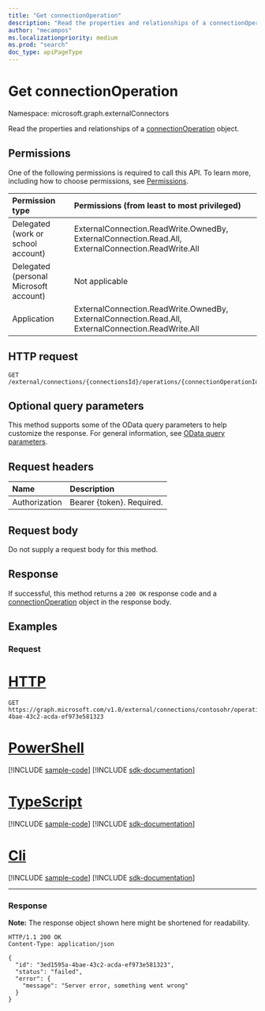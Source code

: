 ```yaml
---
title: "Get connectionOperation"
description: "Read the properties and relationships of a connectionOperation object."
author: "mecampos"
ms.localizationpriority: medium
ms.prod: "search"
doc_type: apiPageType
---
```


# Get connectionOperation

Namespace: microsoft.graph.externalConnectors

Read the properties and relationships of a [connectionOperation](../resources/externalconnectors-connectionoperation.md) object.

## Permissions
One of the following permissions is required to call this API. To learn more, including how to choose permissions, see [Permissions](/graph/permissions-reference).

|Permission type|Permissions (from least to most privileged)|
|:---|:---|
|Delegated (work or school account)|ExternalConnection.ReadWrite.OwnedBy, ExternalConnection.Read.All, ExternalConnection.ReadWrite.All|
|Delegated (personal Microsoft account)|Not applicable|
|Application| ExternalConnection.ReadWrite.OwnedBy, ExternalConnection.Read.All, ExternalConnection.ReadWrite.All|

## HTTP request

<!-- {
  "blockType": "ignored"
}
-->
``` http
GET /external/connections/{connectionsId}/operations/{connectionOperationId}
```

## Optional query parameters
This method supports some of the OData query parameters to help customize the response. For general information, see [OData query parameters](/graph/query-parameters).

## Request headers
|Name|Description|
|:---|:---|
|Authorization|Bearer {token}. Required.|

## Request body
Do not supply a request body for this method.

## Response

If successful, this method returns a `200 OK` response code and a [connectionOperation](../resources/externalconnectors-connectionoperation.md) object in the response body.

## Examples

### Request



# [HTTP](#tab/http)
<!-- {
  "blockType": "request",
  "name": "get_connectionoperation",
  "sampleKeys": ["contosohr", "3ed1595a-4bae-43c2-acda-ef973e581323"]
}
-->
``` http
GET https://graph.microsoft.com/v1.0/external/connections/contosohr/operations/3ed1595a-4bae-43c2-acda-ef973e581323
```

# [PowerShell](#tab/powershell)
[!INCLUDE [sample-code](../includes/snippets/powershell/get-connectionoperation-powershell-snippets.md)]
[!INCLUDE [sdk-documentation](../includes/snippets/snippets-sdk-documentation-link.md)]

# [TypeScript](#tab/typescript)
[!INCLUDE [sample-code](../includes/snippets/typescript/get-connectionoperation-typescript-snippets.md)]
[!INCLUDE [sdk-documentation](../includes/snippets/snippets-sdk-documentation-link.md)]

# [Cli](#tab/cli)
[!INCLUDE [sample-code](../includes/snippets/cli/get-connectionoperation-cli-snippets.md)]
[!INCLUDE [sdk-documentation](../includes/snippets/snippets-sdk-documentation-link.md)]

---

### Response
**Note:** The response object shown here might be shortened for readability.
<!-- {
  "blockType": "response",
  "truncated": true,
  "@odata.type": "microsoft.graph.externalConnectors.connectionOperation"
}
-->
``` http
HTTP/1.1 200 OK
Content-Type: application/json

{
  "id": "3ed1595a-4bae-43c2-acda-ef973e581323",
  "status": "failed",
  "error": {
    "message": "Server error, something went wrong"
  }
}
```

